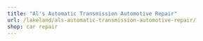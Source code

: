 ```yaml
---
title: "Al's Automatic Transmission Automotive Repair"
url: /lakeland/als-automatic-transmission-automotive-repair/
shop: car repair
---
```


